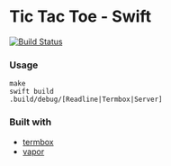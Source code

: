 # Tic Tac Toe - Swift

[![Build Status](https://travis-ci.org/hkgumbs/tictactoe-swift.svg?branch=master)](https://travis-ci.org/hkgumbs/tictactoe-swift)


### Usage

```
make
swift build
.build/debug/[Readline|Termbox|Server]
```


### Built with

 - [termbox](https://github.com/nsf/termbox)
 - [vapor](https://github.com/vapor/vapor)

